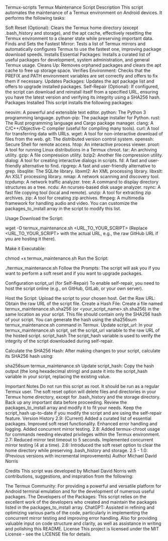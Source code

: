 Termux-scripts
Termux Maintenance Script
Description
This script automates the maintenance of a Termux environment on Android devices. It performs the following tasks:

Soft Reset (Optional): Clears the Termux home directory (except .bash_history and storage), and the apt cache, effectively resetting the Termux environment to a cleaner state while preserving important data.
Finds and Sets the Fastest Mirror: Tests a list of Termux mirrors and automatically configures Termux to use the fastest one, improving package download speeds.
Installs Essential Packages: Installs a curated list of useful packages for development, system administration, and general Termux usage.
Cleans Up: Removes orphaned packages and clears the apt cache to free up storage space.
Verifies Environment: Checks that the PREFIX and PATH environment variables are set correctly and offers to fix them if necessary.
Updates Packages: Updates the apt package list and offers to upgrade installed packages.
Self-Repair (Optional): If configured, the script can download and reinstall itself from a specified URL, ensuring you have the latest version and verifying its integrity using a SHA256 hash.
Packages Installed
This script installs the following packages:

neovim: A powerful and extensible text editor.
python: The Python 3 programming language.
python-pip: The package installer for Python.
rust: The Rust programming language and Cargo package manager.
clang: A C/C++/Objective-C compiler (useful for compiling many tools).
curl: A tool for transferring data with URLs.
wget: A tool for non-interactive download of files from the web.
git: The distributed version control system.
openssh: Secure Shell for remote access.
htop: An interactive process viewer.
proot: A tool for running Linux distributions in a Termux chroot.
tar: An archiving utility.
gzip: A file compression utility.
bzip2: Another file compression utility.
dialog: A tool for creating interactive dialogs in scripts.
fd: A fast and user-friendly alternative to find.
ripgrep: A fast and user-friendly alternative to grep.
libsqlite: The SQLite library.
libxml2: An XML processing library.
libxslt: An XSLT processing library.
nmap: A network scanning and discovery tool.
tcpdump: A network traffic analyzer.
tree: A command to display directory structures as a tree.
ncdu: An ncurses-based disk usage analyzer.
rsync: A fast file copying tool (local and remote).
unzip: A tool for extracting zip archives.
zip: A tool for creating zip archives.
ffmpeg: A multimedia framework for handling audio and video.
You can customize the packages_to_install array in the script to modify this list.

Usage
Download the Script:

wget -O termux_maintenance.sh <URL_TO_YOUR_SCRIPT>
(Replace <URL_TO_YOUR_SCRIPT> with the actual URL, e.g., the raw GitHub URL if you are hosting it there).

Make it Executable:

chmod +x termux_maintenance.sh
Run the Script:

./termux_maintenance.sh
Follow the Prompts: The script will ask you if you want to perform a soft reset and if you want to upgrade packages.

Configuration
script_url (for Self-Repair)
To enable self-repair, you need to host the script online (e.g., on GitHub, GitLab, or your own server).

Host the Script: Upload the script to your chosen host.
Get the Raw URL: Obtain the raw URL of the script file.
Create a Hash File: Create a file named termux_maintenance.sh.sha256 (or <your_script_name>.sh.sha256) in the same location as your script. This file should contain only the SHA256 hash of your script. You can generate the hash using the sha256sum termux_maintenance.sh command in Termux.
Update script_url: In your termux_maintenance.sh script, set the script_url variable to the raw URL of the hosted script.
script_hash
The script_hash variable is used to verify the integrity of the script downloaded during self-repair.

Calculate the SHA256 Hash: After making changes to your script, calculate its SHA256 hash using:

sha256sum termux_maintenance.sh
Update script_hash: Copy the hash output (the long hexadecimal string) and paste it into the script_hash variable in your script, replacing the existing value.

Important Notes
Do not run this script as root. It should be run as a regular Termux user.
The soft reset option will delete files and directories in your Termux home directory, except for .bash_history and the storage directory. Back up any important data before proceeding.
Review the packages_to_install array and modify it to fit your needs.
Keep the script_hash up-to-date if you modify the script and are using the self-repair feature.
Version History
2.9: (Current) Added a curated list of essential packages. Improved soft reset functionality. Enhanced error handling and logging. Added concurrent mirror testing.
2.8: Added termux-chroot usage for commands needing elevated privileges within the Termux environment.
2.7: Reduced mirror test timeout to 5 seconds. Implemented concurrent mirror testing (4 at a time).
2.6: Introduced the soft reset option to clear the home directory while preserving .bash_history and storage.
2.5 - 1.0: (Previous versions with incremental improvements)
Author
Michael David Norris

Credits
This script was developed by Michael David Norris with contributions, suggestions, and inspiration from the following:

The Termux Community: For providing a powerful and versatile platform for Android terminal emulation and for the development of numerous useful packages.
The Developers of the Packages: This script relies on the excellent work of the developers who created and maintain the packages listed in the packages_to_install array.
ChatGPT: Assisted in refining and optimizing various parts of the code, particularly in implementing the concurrent mirror testing and improving error handling. Also for providing valuable input on code structure and clarity, as well as assistance in writing and polishing this README.
License
This project is licensed under the MIT License - see the LICENSE file for details.
